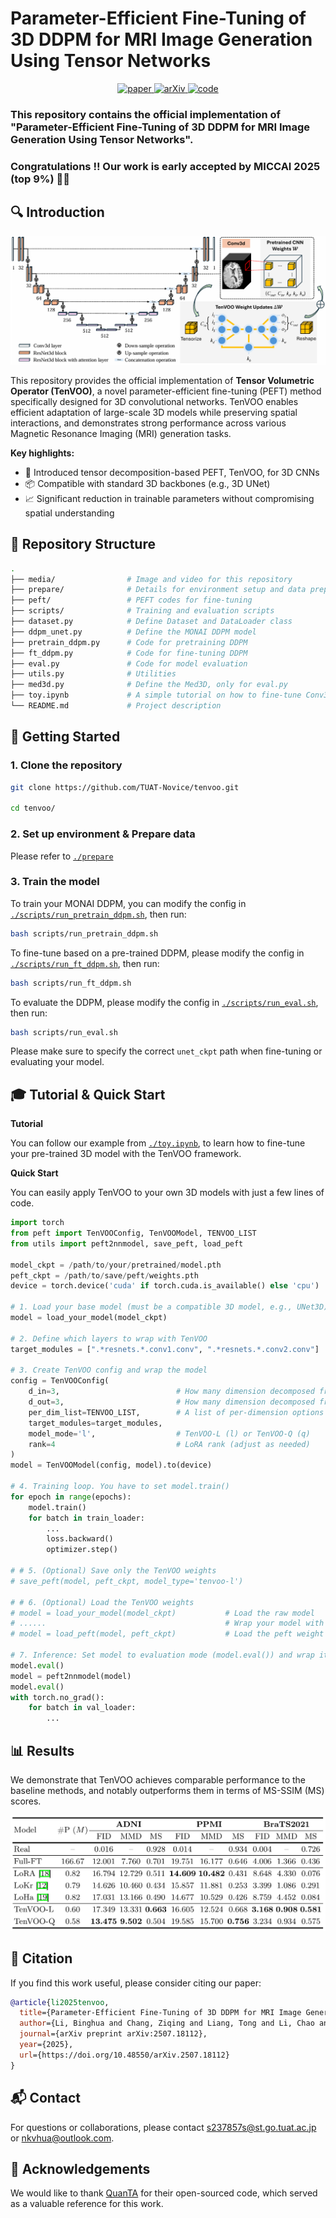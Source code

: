 # Parameter-Efficient Fine-Tuning of 3D DDPM for MRI Image Generation Using Tensor Networks

<!-- <p align="center">
  <a href="https://papers.miccai.org/miccai-2025/0666-Paper3932.html">
    <img src="https://img.shields.io/badge/-PAPER-b31b1b?style=for-the-badge&logo=arXiv&logoColor=white" alt="paper"/>
  </a>
  <a href="https://arxiv.org/abs/2507.18112">
    <img src="https://img.shields.io/badge/-ARXIV-b31b1b?style=for-the-badge&logo=arXiv&logoColor=white" alt="arXiv"/>
  </a>
  <a href="https://github.com/xiaovhua/tenvoo">
    <img src="https://img.shields.io/badge/Code-GitHub-blue?logo=github&style=for-the-badge" alt="code"/>
  </a>
</p> -->

<p align="center">
  <a href="https://papers.miccai.org/miccai-2025/0666-Paper3932.html">
    <img src="https://img.shields.io/badge/PAPER-MICCAI%202025-b31b1b?style=for-the-badge&labelColor=2f2f2f" alt="paper"/>
  </a>
  <a href="https://arxiv.org/abs/2507.18112">
    <img src="https://img.shields.io/badge/ARXIV-2507.18112-b31b1b?style=for-the-badge&labelColor=2f2f2f&logo=arXiv&logoColor=white" alt="arXiv"/>
  </a>
  <a href="https://github.com/xiaovhua/tenvoo">
    <img src="https://img.shields.io/badge/Code-GitHub-blue?logo=github&style=for-the-badge" alt="code"/>
  </a>
</p>

<!-- ![video](./media/methods_comparison.gif) -->


### This repository contains the official implementation of **"Parameter-Efficient Fine-Tuning of 3D DDPM for MRI Image Generation Using Tensor Networks"**.

### Congratulations !! Our work is early accepted by **MICCAI 2025** (top 9%) 🎉🎉


## 🔍 Introduction

![method](./media/method.png)

This repository provides the official implementation of **Tensor Volumetric Operator (TenVOO)**, a novel parameter-efficient fine-tuning (PEFT) method specifically designed for 3D convolutional networks. TenVOO enables efficient adaptation of large-scale 3D models while preserving spatial interactions, and demonstrates strong performance across various Magnetic Resonance Imaging (MRI) generation tasks.

**Key highlights:**

- 🧠 Introduced tensor decomposition-based PEFT, TenVOO, for 3D CNNs  
- 📦 Compatible with standard 3D backbones (e.g., 3D UNet)  
- 📈 Significant reduction in trainable parameters without compromising spatial understanding

## 📁 Repository Structure

```bash
.
├── media/                # Image and video for this repository
├── prepare/              # Details for environment setup and data preparation
├── peft/                 # PEFT codes for fine-tuning
├── scripts/              # Training and evaluation scripts
├── dataset.py            # Define Dataset and DataLoader class
├── ddpm_unet.py          # Define the MONAI DDPM model
├── pretrain_ddpm.py      # Code for pretraining DDPM
├── ft_ddpm.py            # Code for fine-tuning DDPM
├── eval.py               # Code for model evaluation
├── utils.py              # Utilities
├── med3d.py              # Define the Med3D, only for eval.py
├── toy.ipynb             # A simple tutorial on how to fine-tune Conv3D using our TenVOO framework
└── README.md             # Project description
```

## 🚀 Getting Started

### 1. Clone the repository

```bash
git clone https://github.com/TUAT-Novice/tenvoo.git

cd tenvoo/
```

### 2. Set up environment & Prepare data

Please refer to [`./prepare`](./prepare)

### 3. Train the model

To train your MONAI DDPM, you can modify the config in  [`./scripts/run_pretrain_ddpm.sh`](./scripts/run_pretrain_ddpm.sh), then run:

```bash
bash scripts/run_pretrain_ddpm.sh
```

To fine-tune based on a pre-trained DDPM, please modify the config in  [`./scripts/run_ft_ddpm.sh`](./scripts/run_ft_ddpm.sh), then run:

```bash
bash scripts/run_ft_ddpm.sh
```

To evaluate the DDPM, please modify the config in  [`./scripts/run_eval.sh`](./scripts/run_eval.sh), then run:

```bash
bash scripts/run_eval.sh
```

Please make sure to specify the correct ```unet_ckpt``` path when fine-tuning or evaluating your model.

## 🎓 Tutorial & Quick Start

**Tutorial**

You can follow our example from [`./toy.ipynb`](./toy.ipynb), to learn how to fine-tune your pre-trained 3D model with the TenVOO framework.

**Quick Start**

You can easily apply TenVOO to your own 3D models with just a few lines of code.

```python
import torch
from peft import TenVOOConfig, TenVOOModel, TENVOO_LIST
from utils import peft2nnmodel, save_peft, load_peft

model_ckpt = /path/to/your/pretrained/model.pth                          # Replace with your model path
peft_ckpt = /path/to/save/peft/weights.pth                               # Replace with your path to save peft weights
device = torch.device('cuda' if torch.cuda.is_available() else 'cpu')

# 1. Load your base model (must be a compatible 3D model, e.g., UNet3D)
model = load_your_model(model_ckpt)  

# 2. Define which layers to wrap with TenVOO
target_modules = [".*resnets.*.conv1.conv", ".*resnets.*.conv2.conv"]    # Replace with actual layer names in your model

# 3. Create TenVOO config and wrap the model
config = TenVOOConfig(
    d_in=3,                          # How many dimension decomposed from input dimension (e.g., 1024=16*8*8)
    d_out=3,                         # How many dimension decomposed from output dimension (e.g., 128=8*4*4)
    per_dim_list=TENVOO_LIST,        # A list of per-dimension options (we set TENVOO_LIST as default)
    target_modules=target_modules,
    model_mode='l',                  # TenVOO-L (l) or TenVOO-Q (q)
    rank=4                           # LoRA rank (adjust as needed)
)
model = TenVOOModel(config, model).to(device)

# 4. Training loop. You have to set model.train()
for epoch in range(epochs):
    model.train()
    for batch in train_loader:
        ...
        loss.backward()
        optimizer.step()

# # 5. (Optional) Save only the TenVOO weights
# save_peft(model, peft_ckpt, model_type='tenvoo-l')

# # 6. (Optional) Load the TenVOO weights
# model = load_your_model(model_ckpt)           # Load the raw model
# ......                                        # Wrap your model with TenVOOModel with the same configuration
# model = load_peft(model, peft_ckpt)           # Load the peft weight

# 7. Inference: Set model to evaluation mode (model.eval()) and wrap it with peft2nnmodel() before running inference
model.eval()
model = peft2nnmodel(model)
model.eval()
with torch.no_grad():
    for batch in val_loader:
        ...

```

## 📊 Results

We demonstrate that TenVOO achieves comparable performance to the baseline methods, and notably outperforms them in terms of MS-SSIM (MS) scores.

![results](./media/results.png)


## 🤝 Citation

If you find this work useful, please consider citing our paper:

```bibtex
@article{li2025tenvoo,
  title={Parameter-Efficient Fine-Tuning of 3D DDPM for MRI Image Generation Using Tensor Networks},
  author={Li, Binghua and Chang, Ziqing and Liang, Tong and Li, Chao and Tanaka, Toshihisa and Aoki, Shigeki and Zhao, Qibin and Sun, Zhe},
  journal={arXiv preprint arXiv:2507.18112},
  year={2025},
  url={https://doi.org/10.48550/arXiv.2507.18112}
}
```

## 📬 Contact

For questions or collaborations, please contact s237857s@st.go.tuat.ac.jp or nkvhua@outlook.com.

## 🙏 Acknowledgements

We would like to thank [QuanTA](https://github.com/quanta-fine-tuning/quanta) for their open-sourced code, which served as a valuable reference for this work.

